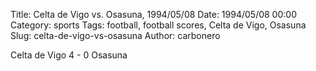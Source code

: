Title: Celta de Vigo vs. Osasuna, 1994/05/08
Date: 1994/05/08 00:00
Category: sports
Tags: football, football scores, Celta de Vigo, Osasuna
Slug: celta-de-vigo-vs-osasuna
Author: carbonero


Celta de Vigo 4 - 0 Osasuna
